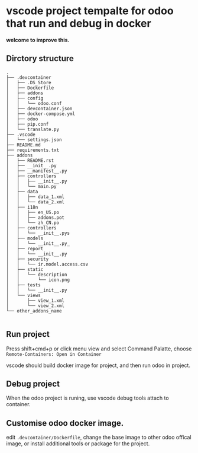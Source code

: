 # vscode project tempalte for odoo that run and debug in docker

**welcome to improve this.**

## Dirctory structure

```
.
├── .devcontainer
│   ├── .DS_Store
│   ├── Dockerfile
│   ├── addons
│   ├── config
│   │   └── odoo.conf
│   ├── devcontainer.json
│   ├── docker-compose.yml
│   ├── odoo
│   ├── pip.conf
│   └── translate.py
├── .vscode
│   └── settings.json
├── README.md
├── requirements.txt
├── addons
│   ├── README.rst
│   ├── __init__.py
│   ├── __manifest__.py
│   ├── controllers
│   │   ├── __init__.py
│   │   └── main.py
│   ├── data
│   │   ├── data_1.xml
│   │   └── data_2.xml
│   ├── i18n
│   │   ├── en_US.po
│   │   ├── addons.pot
│   │   └── zh_CN.po
│   ├── controllers
│   │   └── __init__.pys
│   ├── models
│   │   └── __init__.py_
│   ├── report
│   │   └── __init__.py
│   ├── security
│   │   └── ir.model.access.csv
│   ├── static
│   │   └── description
│   │       └── icon.png
│   ├── tests
│   │   └── __init__.py
│   └── views
│       ├── view_1.xml
│       └── view_2.xml
└── other_addons_name


```

## Run project

Press shift+cmd+p or click menu view and select Command Palatte, choose `Remote-Containers: Open in Container`

vscode should build docker image for project, and then run odoo in project.


## Debug project

When the odoo project is runing, use vscode debug tools attach to container.

## Customise odoo docker image.

edit `.devcontainer/Dockerfile`, change the base image to other odoo offical image, or install additional tools or package for the project.

